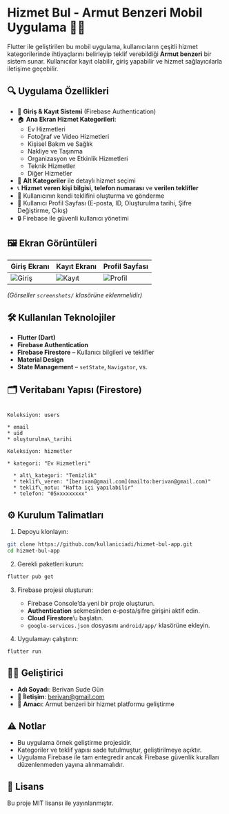 
# Hizmet Bul - Armut Benzeri Mobil Uygulama 📱🔧

Flutter ile geliştirilen bu mobil uygulama, kullanıcıların çeşitli hizmet kategorilerinde ihtiyaçlarını belirleyip teklif verebildiği **Armut benzeri** bir sistem sunar. Kullanıcılar kayıt olabilir, giriş yapabilir ve hizmet sağlayıcılarla iletişime geçebilir.

## 🔍 Uygulama Özellikleri

- 📌 **Giriş & Kayıt Sistemi** (Firebase Authentication)
- 🏠 **Ana Ekran Hizmet Kategorileri**:
  - Ev Hizmetleri
  - Fotoğraf ve Video Hizmetleri
  - Kişisel Bakım ve Sağlık
  - Nakliye ve Taşınma
  - Organizasyon ve Etkinlik Hizmetleri
  - Teknik Hizmetler
  - Diğer Hizmetler
- 📂 **Alt Kategoriler** ile detaylı hizmet seçimi
- 📞 **Hizmet veren kişi bilgisi**, **telefon numarası** ve **verilen teklifler**
- 📝 Kullanıcının kendi teklifini oluşturma ve gönderme
- 👤 Kullanıcı Profil Sayfası (E-posta, ID, Oluşturulma tarihi, Şifre Değiştirme, Çıkış)
- 🔒 Firebase ile güvenli kullanıcı yönetimi

## 🖼 Ekran Görüntüleri

| Giriş Ekranı | Kayıt Ekranı | Profil Sayfası |
|-------------|--------------|----------------|
| ![Giriş](screenshots/giris.jpg) | ![Kayıt](screenshots/kayit.jpg) | ![Profil](screenshots/profil.jpg) |

*(Görseller `screenshots/` klasörüne eklenmelidir)*

## 🛠 Kullanılan Teknolojiler

- **Flutter (Dart)**
- **Firebase Authentication**
- **Firebase Firestore** – Kullanıcı bilgileri ve teklifler
- **Material Design**
- **State Management** – `setState`, `Navigator`, vs.

## 🗂 Veritabanı Yapısı (Firestore)

```

Koleksiyon: users

* email
* uid
* oluşturulma\_tarihi

Koleksiyon: hizmetler

* kategori: "Ev Hizmetleri"

  * alt\_kategori: "Temizlik"
  * teklif\_veren: "[berivan@gmail.com](mailto:berivan@gmail.com)"
  * teklif\_notu: "Hafta içi yapılabilir"
  * telefon: "05xxxxxxxxx"

````

## ⚙️ Kurulum Talimatları

1. Depoyu klonlayın:

```bash
git clone https://github.com/kullaniciadi/hizmet-bul-app.git
cd hizmet-bul-app
````

2. Gerekli paketleri kurun:

```bash
flutter pub get
```

3. Firebase projesi oluşturun:

   * Firebase Console’da yeni bir proje oluşturun.
   * **Authentication** sekmesinden e-posta/şifre girişini aktif edin.
   * **Cloud Firestore**’u başlatın.
   * `google-services.json` dosyasını `android/app/` klasörüne ekleyin.

4. Uygulamayı çalıştırın:

```bash
flutter run
```

## 🧑‍💻 Geliştirici

* **Adı Soyadı**: Berivan Sude Gün
* 📧 **İletişim**: [berivan@gmail.com](mailto:berivan@gmail.com)
* 🎯 **Amacı**: Armut benzeri bir hizmet platformu geliştirme

## ⚠️ Notlar

* Bu uygulama örnek geliştirme projesidir.
* Kategoriler ve teklif yapısı sade tutulmuştur, geliştirilmeye açıktır.
* Uygulama Firebase ile tam entegredir ancak Firebase güvenlik kuralları düzenlenmeden yayına alınmamalıdır.

## 📄 Lisans

Bu proje MIT lisansı ile yayınlanmıştır.


